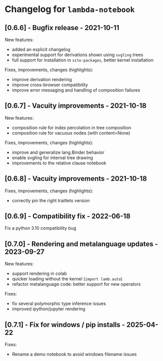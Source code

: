 # Changelog for `lambda-notebook`

## [0.6.6] - Bugfix release - 2021-10-11

New features:
 - added an explicit changelog
 - experimental support for derivations shown using `svgling` trees
 - full support for installation in `site-packages`, better kernel installation

Fixes, improvements, changes (highlights):
 - improve derivation rendering
 - improve cross-browser compatibility
 - improve error messaging and handling of composition failures

## [0.6.7] - Vacuity improvements - 2021-10-18

New features:
 - composition rule for index percolation in tree composition
 - composition rule for vacuous nodes (with content=None)

Fixes, improvements, changes (highlights):
 - improve and generalize lang.Binder behavior
 - enable svgling for internal tree drawing
 - improvements to the relative clause notebook

## [0.6.8] - Vacuity improvements - 2021-10-18

Fixes, improvements, changes (highlights):
 - correctly pin the right traitlets version

## [0.6.9] - Compatibility fix - 2022-06-18

Fix a python 3.10 compatibility bug

## [0.7.0] - Rendering and metalanguage updates - 2023-09-27

New features:
 - support rendering in colab
 - quicker loading without the kernel (`import lamb.auto`)
 - refactor metalanguage code: better support for new operators

 Fixes:
 - fix several polymorphic type inference issues
 - improved ipython/jupyter rendering

## [0.7.1] - Fix for windows / pip installs - 2025-04-22

Fixes:

- Rename a demo notebook to avoid windows filename issues
